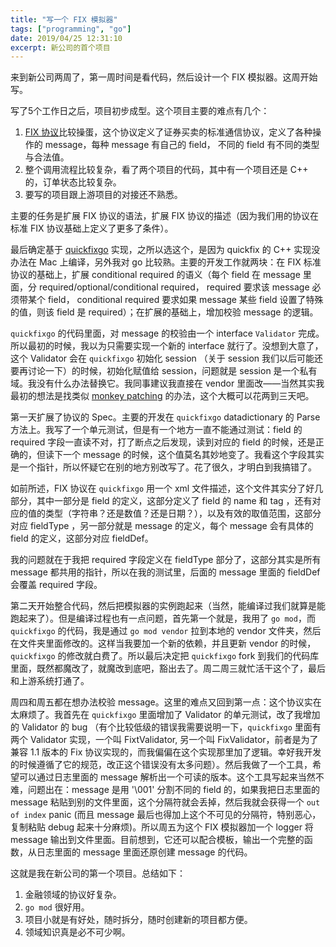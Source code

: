 ```yaml
---
title: "写一个 FIX 模拟器"
tags: ["programming", "go"]
date: 2019/04/25 12:31:10
excerpt: 新公司的首个项目
---
```


来到新公司两周了，第一周时间是看代码，然后设计一个 FIX 模拟器。这周开始写。

写了5个工作日之后，项目初步成型。这个项目主要的难点有几个：

1. [FIX 协议](https://www.onixs.biz/fix-dictionary.html)比较操蛋，这个协议定义了证券买卖的标准通信协议，定义了各种操作的 message，每种 message 有自己的 field， 不同的 field 有不同的类型与合法值。
2. 整个调用流程比较复杂，看了两个项目的代码，其中有一个项目还是 C++ 的，订单状态比较复杂。
3. 要写的项目跟上游项目的对接还不熟悉。

主要的任务是扩展 FIX 协议的语法，扩展 FIX 协议的描述（因为我们用的协议在标准 FIX 协议基础上定义了更多了条件）。

最后确定基于 [quickfixgo](https://github.com/quickfixgo/quickfix) 实现，之所以选这个，是因为 quickfix 的 C++ 实现没办法在 Mac 上编译，另外我对 go 比较熟。主要的开发工作就两块：在 FIX 标准协议的基础上，扩展 conditional required 的语义（每个 field 在 message 里面，分 required/optional/conditional required， required 要求该 message 必须带某个 field， conditional required 要求如果 message 某些 field 设置了特殊的值，则该 field 是 required）；在扩展的基础上，增加校验 message 的逻辑。

`quickfixgo` 的代码里面，对 message 的校验由一个 interface `Validator` 完成。所以最初的时候，我以为只需要实现一个新的 interface 就行了。没想到大意了，这个 Validator 会在 `quickfixgo` 初始化 session （关于 session 我们以后可能还要再讨论一下）的时候，初始化赋值给 session，问题就是 session 是一个私有域。我没有什么办法替换它。我同事建议我直接在 vendor 里面改——当然其实我最初的想法是找类似 [monkey patching](https://en.wikipedia.org/wiki/Monkey_patch) 的办法，这个大概可以花两到三天吧。

第一天扩展了协议的 Spec。主要的开发在 `quickfixgo` datadictionary 的 Parse 方法上。我写了一个单元测试，但是有一个地方一直不能通过测试：field 的 required 字段一直读不对，打了断点之后发现，读到对应的 field 的时候，还是正确的，但读下一个 message 的时候，这个值莫名其妙地变了。我看这个字段其实是一个指针，所以怀疑它在别的地方别改写了。花了很久，才明白到我搞错了。

如前所述，FIX 协议在 `quickfixgo` 用一个 xml 文件描述，这个文件其实分了好几部分，其中一部分是 field 的定义，这部分定义了 field 的 name 和 tag ，还有对应的值的类型（字符串？还是数值？还是日期？），以及有效的取值范围，这部分对应 fieldType ，另一部分就是 message 的定义，每个 message 会有具体的 field 的定义，这部分对应 fieldDef。

我的问题就在于我把 required 字段定义在 fieldType 部分了，这部分其实是所有 message 都共用的指针，所以在我的测试里，后面的 message 里面的 fieldDef 会覆盖 required 字段。

第二天开始整合代码，然后把模拟器的实例跑起来（当然，能编译过我们就算是能跑起来了）。但是编译过程也有一点问题，首先第一个就是，我用了 `go mod`，而 `quickfixgo` 的代码，我是通过 `go mod vendor` 拉到本地的 vendor 文件夹，然后在文件夹里面修改的。这样当我要加一个新的依赖，并且更新 vendor 的时候， `quickfixgo` 的修改就白费了。所以最后决定把 `quickfixgo` fork 到我们的代码库里面，既然都魔改了，就魔改到底吧，豁出去了。周二周三就忙活干这个了，最后和上游系统打通了。

周四和周五都在想办法校验 message。这里的难点又回到第一点：这个协议实在太麻烦了。我首先在 `quickfixgo` 里面增加了 Validator 的单元测试，改了我增加的 Validator 的 bug （有个比较低级的错误我需要说明一下，`quickfixgo` 里面有两个 Validator 实现，一个叫 FixtValidator, 另一个叫 FixValidator，前者是为了兼容 1.1 版本的 Fix 协议实现的，而我偏偏在这个实现那里加了逻辑。幸好我开发的时候遵循了它的规范，改正这个错误没有太多问题）。然后我做了一个工具，希望可以通过日志里面的 message 解析出一个可读的版本。这个工具写起来当然不难，问题出在：message 是用 '\001' 分割不同的 field 的，如果我把日志里面的 message 粘贴到别的文件里面，这个分隔符就会丢掉，然后我就会获得一个 `out of index` panic (而且 message 最后也得加上这个不可见的分隔符，特别恶心，复制粘贴 debug 起来十分麻烦)。所以周五为这个 FIX 模拟器加一个 logger 将 message 输出到文件里面。目前想到，它还可以配合模板，输出一个完整的函数，从日志里面的 message 里面还原创建 message 的代码。

这就是我在新公司的第一个项目。总结如下：

1. 金融领域的协议好复杂。
2. `go mod` 很好用。
3. 项目小就是有好处，随时拆分，随时创建新的项目都方便。
4. 领域知识真是必不可少啊。